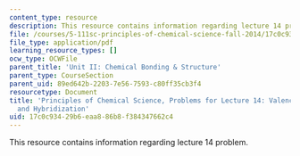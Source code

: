 ```yaml
---
content_type: resource
description: This resource contains information regarding lecture 14 problem.
file: /courses/5-111sc-principles-of-chemical-science-fall-2014/17c0c93429b6eaa886b8f384347662c4_MIT5_111F14_Lec14Prob.pdf
file_type: application/pdf
learning_resource_types: []
ocw_type: OCWFile
parent_title: 'Unit II: Chemical Bonding & Structure'
parent_type: CourseSection
parent_uid: 89ed642b-2203-7e56-7593-c80ff35cb3f4
resourcetype: Document
title: 'Principles of Chemical Science, Problems for Lecture 14: Valence Bond Theory
  and Hybridization'
uid: 17c0c934-29b6-eaa8-86b8-f384347662c4
---
```

This resource contains information regarding lecture 14 problem.

